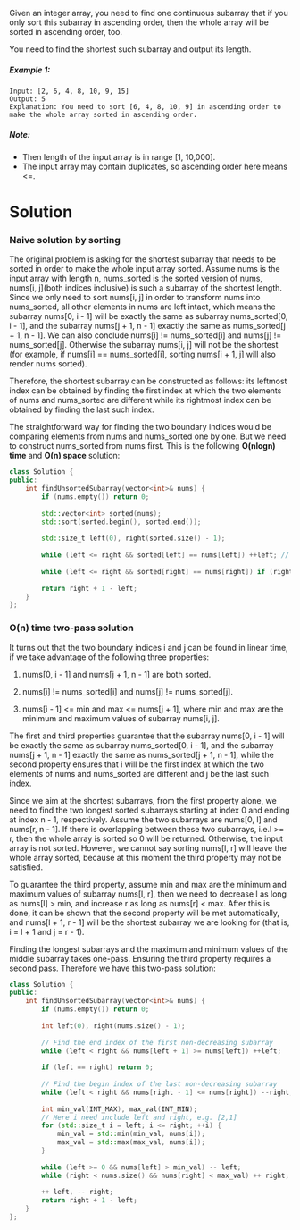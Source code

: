 Given an integer array, you need to find one continuous subarray that if you only sort this subarray in ascending order, then the whole array will be sorted in ascending order, too.

You need to find the shortest such subarray and output its length.

##### Example 1:

```
Input: [2, 6, 4, 8, 10, 9, 15]
Output: 5
Explanation: You need to sort [6, 4, 8, 10, 9] in ascending order to make the whole array sorted in ascending order.
```

##### Note:

* Then length of the input array is in range [1, 10,000].  
* The input array may contain duplicates, so ascending order here means <=.  

# Solution


### Naive solution by sorting

The original problem is asking for the shortest subarray that needs to be sorted in order to make the whole input array sorted. Assume nums is the input array with length n, nums_sorted is the sorted version of nums, nums[i, j](both indices inclusive) is such a subarray of the shortest length. Since we only need to sort nums[i, j] in order to transform nums into nums_sorted, all other elements in nums are left intact, which means the subarray nums[0, i - 1] will be exactly the same as subarray nums_sorted[0, i - 1], and the subarray nums[j + 1, n - 1] exactly the same as nums_sorted[j + 1, n - 1]. We can also conclude nums[i] != nums_sorted[i] and nums[j] != nums_sorted[j]. Otherwise the subarray nums[i, j] will not be the shortest (for example, if nums[i] == nums_sorted[i], sorting nums[i + 1, j] will also render nums sorted).

Therefore, the shortest subarray can be constructed as follows: its leftmost index can be obtained by finding the first index at which the two elements of nums and nums_sorted are different while its rightmost index can be obtained by finding the last such index.

The straightforward way for finding the two boundary indices would be comparing elements from nums and nums_sorted one by one. But we need to construct nums_sorted from nums first. This is the following __O(nlogn) time__ and __O(n) space__ solution:

```cpp
class Solution {
public:
    int findUnsortedSubarray(vector<int>& nums) {
        if (nums.empty()) return 0;
        
        std::vector<int> sorted(nums);
        std::sort(sorted.begin(), sorted.end());
        
        std::size_t left(0), right(sorted.size() - 1);
        
        while (left <= right && sorted[left] == nums[left]) ++left; // first unmatch index 
        
        while (left <= right && sorted[right] == nums[right]) if (right > 0) --right; // last unmatch index 
        
        return right + 1 - left;
    }
};
```

### O(n) time two-pass solution

It turns out that the two boundary indices i and j can be found in linear time, if we take advantage of the following three properties:

1. nums[0, i - 1] and nums[j + 1, n - 1] are both sorted.

2. nums[i] != nums_sorted[i] and nums[j] != nums_sorted[j].

3. nums[i - 1] <= min and max <= nums[j + 1], where min and max are the minimum and maximum values of subarray nums[i, j].

The first and third properties guarantee that the subarray nums[0, i - 1] will be exactly the same as subarray nums_sorted[0, i - 1], and the subarray nums[j + 1, n - 1] exactly the same as nums_sorted[j + 1, n - 1], while the second property ensures that i will be the first index at which the two elements of nums and nums_sorted are different and j be the last such index.

Since we aim at the shortest subarrays, from the first property alone, we need to find the two longest sorted subarrays starting at index 0 and ending at index n - 1, respectively. Assume the two subarrays are nums[0, l] and nums[r, n - 1]. If there is overlapping between these two subarrays, i.e.l >= r, then the whole array is sorted so 0 will be returned. Otherwise, the input array is not sorted. However, we cannot say sorting nums[l, r] will leave the whole array sorted, because at this moment the third property may not be satisfied.

To guarantee the third property, assume min and max are the minimum and maximum values of subarray nums[l, r], then we need to decrease l as long as nums[l] > min, and increase r as long as nums[r] < max. After this is done, it can be shown that the second property will be met automatically, and nums[l + 1, r - 1] will be the shortest subarray we are looking for (that is, i = l + 1 and j = r - 1).

Finding the longest subarrays and the maximum and minimum values of the middle subarray takes one-pass. Ensuring the third property requires a second pass. Therefore we have this two-pass solution:

```cpp
class Solution {
public:
    int findUnsortedSubarray(vector<int>& nums) {
        if (nums.empty()) return 0;
            
        int left(0), right(nums.size() - 1);
        
        // Find the end index of the first non-decreasing subarray
        while (left < right && nums[left + 1] >= nums[left]) ++left;
        
        if (left == right) return 0;
        
        // Find the begin index of the last non-decreasing subarray
        while (left < right && nums[right - 1] <= nums[right]) --right;
        
        int min_val(INT_MAX), max_val(INT_MIN);
        // Here i need include left and right, e.g. [2,1]
        for (std::size_t i = left; i <= right; ++i) {
            min_val = std::min(min_val, nums[i]);
            max_val = std::max(max_val, nums[i]);
        }
        
        while (left >= 0 && nums[left] > min_val) -- left;
        while (right < nums.size() && nums[right] < max_val) ++ right;
        
        ++ left, -- right;
        return right + 1 - left;
    }
};
```
